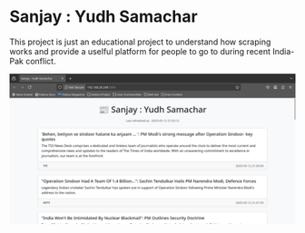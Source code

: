 # Sanjay : Yudh Samachar

This project is just an educational project to understand how scraping works and provide a uselful platform for people to go to during recent India-Pak conflict.

![image](./Screenshots/Screenshot_2025-05-12_21-54-08.png)
